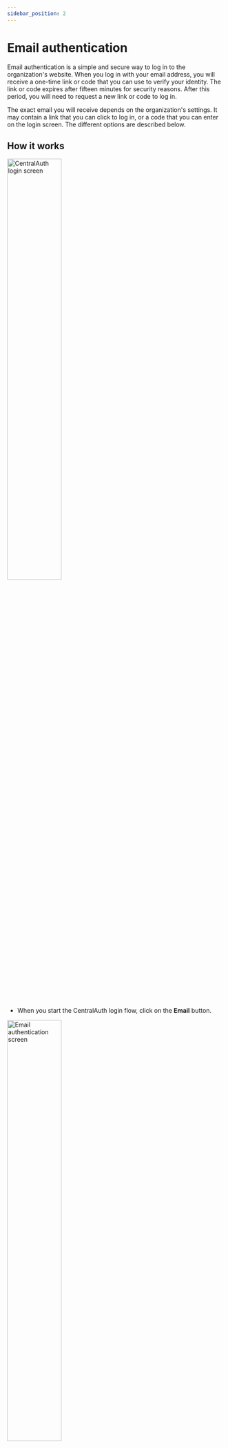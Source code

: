 ```yaml
---
sidebar_position: 2
---
```


# Email authentication

Email authentication is a simple and secure way to log in to the organization's website. When you log in with your email address, you will receive a one-time link or code that you can use to verify your identity. The link or code expires after fifteen minutes for security reasons. After this period, you will need to request a new link or code to log in.

The exact email you will receive depends on the organization's settings. It may contain a link that you can click to log in, or a code that you can enter on the login screen. The different options are described below.

## How it works

<img src="/img/LoginScreen.png" alt="CentralAuth login screen" width="50%" height="50%" />

- When you start the CentralAuth login flow, click on the **Email** button.

<img src="/img/EmailAuthenticationScreen.png" alt="Email authentication screen" width="50%" height="50%" />

- Enter your email address and click the **Log in** button.

## Login options

<details>
<summary>One-time link</summary>

- You will receive an email with a login link. You can verify the email by checking that the token corresponds with the token displayed in your browser.
- After clicking the link, you will be automatically logged into your account.
- If the link expires, you may need to request a new one.
- Make sure to check your spam folder if you do not see the email.

:::info
You may see two login links in the email, based on the organization's settings. You can use either link to log in. The first link logs you in on the device you are using to open the email, while the second link logs you in on the device you used to start the login flow. If you experience any issues, please reach out to your organization's support team for assistance.
:::
</details>

<details>
<summary>Challenge</summary>
- You will receive an email with three numbers. One will correspond with the token displayed on the login screen. 
- Click the correct number in the email to log in.
- If you click the wrong number, you will be asked to try again.
- Make sure to check your spam folder if you do not see the email.

:::info
You will be logged in on the device you used to start the login flow.
:::
</details>

<details>
<summary>One-time code</summary>
- You will receive an email with a 5-digit number.
- Copy the number to the input field in your browser to log in.
- If you input the wrong number, you will be asked to try again.
- Make sure to check your spam folder if you do not see the email.
</details>

## Undo a login attempt
When you use a one-time login link or a challenge, you may see the option to undo a login attempt when returning to your browser. If you made a mistake or do not trust the login attempt, you can click the **Undo** button to cancel the session.
